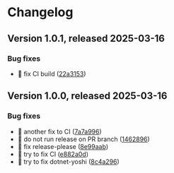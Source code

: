 # Changelog

## Version 1.0.1, released 2025-03-16


### Bug fixes

* :green_heart: fix CI build ([22a3153](https://github.com/bagermen/rnd-tools/commit/22a31538ee53433ff8306476bbdbc75335a98b68))

## Version 1.0.0, released 2025-03-16


### Bug fixes

* :green_heart: another fix to CI ([7a7a996](https://github.com/bagermen/rnd-tools/commit/7a7a9960b9f9559a179cf1734dfa9b71d9718211))
* :green_heart: do not run release on PR branch ([1462896](https://github.com/bagermen/rnd-tools/commit/1462896add33c11f0882703ba4de24ba1ac5a7ce))
* :green_heart: fix release-please ([8e99aab](https://github.com/bagermen/rnd-tools/commit/8e99aab31eca22b8abdb84acc61496ae1a51c2f8))
* :green_heart: try to fix CI ([e882a0d](https://github.com/bagermen/rnd-tools/commit/e882a0da76bb5be09d41ca0c3cd2d18ea813c2bb))
* :green_heart: try to fix dotnet-yoshi ([8c4a296](https://github.com/bagermen/rnd-tools/commit/8c4a296d4db702fc20e0ab84c73610fab7326267))
